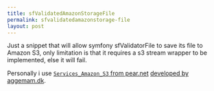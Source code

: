 ```yaml
---
title: sfValidatedAmazonStorageFile
permalink: sfvalidatedamazonstorage-file
layout: post
---
```


Just a snippet that will allow symfony sfValidatorFile to save its file to Amazon S3, only
limitation is that it requires a s3 stream wrapper to be implemented, else it will fail.

Personally i use [`Services_Amazon_S3` from pear.net][PearAmazon] [developed by aggemam.dk][aggemam].

<script src="http://gist.github.com/279451.js"></script>

[PearAmazon]: http://pear.php.net/Services_Amazon_S3
[aggemam]: http://aggemam.dk
